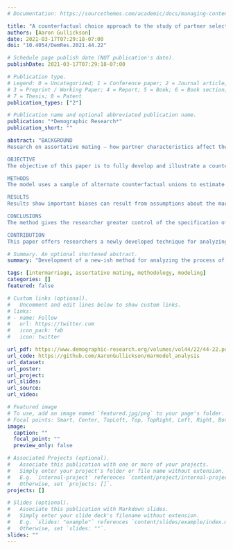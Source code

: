 ```yaml
---
# Documentation: https://sourcethemes.com/academic/docs/managing-content/

title: "A counterfactual choice approach to the study of partner selection"
authors: [Aaron Gullickson]
date: 2021-03-17T07:29:18-07:00
doi: "10.4054/DemRes.2021.44.22"

# Schedule page publish date (NOT publication's date).
publishDate: 2021-03-17T07:29:18-07:00

# Publication type.
# Legend: 0 = Uncategorized; 1 = Conference paper; 2 = Journal article;
# 3 = Preprint / Working Paper; 4 = Report; 5 = Book; 6 = Book section;
# 7 = Thesis; 8 = Patent
publication_types: ["2"]

# Publication name and optional abbreviated publication name.
publication: "*Demographic Research*"
publication_short: ""

abstract: "BACKGROUND 
Research on assortative mating – how partner characteristics affect the likelihood of union formation – commonly uses the log-linear model, but this approach has been criticized for its complexity and limitations.

OBJECTIVE 
The objective of this paper is to fully develop and illustrate a counterfactual model of assortative mating and to show how this model can be used to address specific limitations of the log-linear model.

METHODS 
The model uses a sample of alternate counterfactual unions to estimate the odds of a true union using a conditional logit model. Recent data from the United States are used to illustrate the model.

RESULTS 
Results show important biases can result from assumptions about the marriage market implicit in existing methods. Assuming that spouses are drawn from a national-level marriage market leads to underestimates of racial exogamy and educational heterogamy, while the exclusion of the unmarried population (the unmarried exclusion bias) leads to overestimates of these same parameters. The results also demonstrate that controls for birthplace and language endogamy substantially affect our understanding of racial exogamy in the United States, particularly for Asian and Latino populations.

CONCLUSIONS 
The method gives the researcher greater control of the specification of the marriage market and greater flexibility in model specification than the more standard log-linear model.

CONTRIBUTION 
This paper offers researchers a newly developed technique for analyzing assortative mating that promises to be more robust and flexible than prior tools. Further, it demonstrate best practices for using this new method."

# Summary. An optional shortened abstract.
summary: "Development of a new-ish method for analyzing the process of assortative mating"

tags: [intermarriage, assortative mating, methodology, modeling]
categories: []
featured: false

# Custom links (optional).
#   Uncomment and edit lines below to show custom links.
# links:
# - name: Follow
#   url: https://twitter.com
#   icon_pack: fab
#   icon: twitter

url_pdf: https://www.demographic-research.org/volumes/vol44/22/44-22.pdf
url_code: https://github.com/AaronGullickson/marmodel_analysis
url_dataset:
url_poster:
url_project:
url_slides:
url_source:
url_video:

# Featured image
# To use, add an image named `featured.jpg/png` to your page's folder. 
# Focal points: Smart, Center, TopLeft, Top, TopRight, Left, Right, BottomLeft, Bottom, BottomRight.
image:
  caption: ""
  focal_point: ""
  preview_only: false

# Associated Projects (optional).
#   Associate this publication with one or more of your projects.
#   Simply enter your project's folder or file name without extension.
#   E.g. `internal-project` references `content/project/internal-project/index.md`.
#   Otherwise, set `projects: []`.
projects: []

# Slides (optional).
#   Associate this publication with Markdown slides.
#   Simply enter your slide deck's filename without extension.
#   E.g. `slides: "example"` references `content/slides/example/index.md`.
#   Otherwise, set `slides: ""`.
slides: ""
---
```


